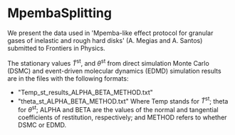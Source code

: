 # MpembaSplitting
We present the data used in 'Mpemba-like effect protocol for granular gases of inelastic and rough hard disks' (A. Megias and A. Santos) submitted to Frontiers in Physics.

The stationary values $\widetilde{T}^{\mathrm{st}}$, and $\theta^{\mathrm{st}}$ from direct simulation Monte Carlo (DSMC) and event-driven molecular dynamics (EDMD) simulation results are in the files with the following formats:
- "Temp_st_results_ALPHA_BETA_METHOD.txt"
- "theta_st_ALPHA_BETA_METHOD.txt"
Where Temp stands for $\widetilde{T}^{\mathrm{st}}$; theta for $\theta^{\mathrm{st}}$; ALPHA and BETA are the values of the normal and tangential coefficients of restitution, respectively; and METHOD refers to whether DSMC or EDMD.
